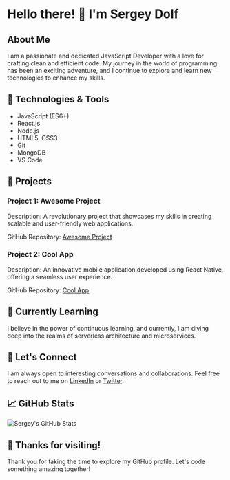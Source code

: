 # Hello there! 👋 I'm Sergey Dolf

## About Me
I am a passionate and dedicated JavaScript Developer with a love for crafting clean and efficient code. My journey in the world of programming has been an exciting adventure, and I continue to explore and learn new technologies to enhance my skills.

## 🔧 Technologies & Tools
- JavaScript (ES6+)
- React.js
- Node.js
- HTML5, CSS3
- Git
- MongoDB
- VS Code

## 🚀 Projects
### Project 1: Awesome Project
Description: A revolutionary project that showcases my skills in creating scalable and user-friendly web applications.

GitHub Repository: [Awesome Project](https://github.com/sergeydolf/awesome-project)

### Project 2: Cool App
Description: An innovative mobile application developed using React Native, offering a seamless user experience.

GitHub Repository: [Cool App](https://github.com/sergeydolf/cool-app)

## 🌱 Currently Learning
I believe in the power of continuous learning, and currently, I am diving deep into the realms of serverless architecture and microservices.

## 💬 Let's Connect
I am always open to interesting conversations and collaborations. Feel free to reach out to me on [LinkedIn](https://www.linkedin.com/in/sergeydolf/) or [Twitter](https://twitter.com/sergeydolf).

## 📈 GitHub Stats
![Sergey's GitHub Stats](https://github-readme-stats.vercel.app/api?username=sergeydolf&show_icons=true&count_private=true)

## 🎉 Thanks for visiting!
Thank you for taking the time to explore my GitHub profile. Let's code something amazing together!
